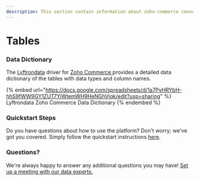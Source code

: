 ```yaml
---
description: This section contain information about zoho-commerce connector tables information
---
```


# Tables

### Data Dictionary

The [Lyftrondata](https://www.lyftrondata.com/) driver for [Zoho Commerce](https://www.lyftrondata.com/integration/zoho-commerce/)[ ](https://www.lyftrondata.com/integration/zoho-commerce/)provides a detailed data dictionary of the tables with data types and column names.

{% embed url="https://docs.google.com/spreadsheets/d/1a7PyHRYbH-hhS9fWW9GY1ZUT7YiWtemWH9HeNGhVjqk/edit?usp=sharing" %}
Lyftrondata Zoho Commerce Data Dictionary
{% endembed %}

### Quickstart Steps

Do you have questions about how to use the platform? Don't worry; we've got you covered. Simply follow the quickstart instructions [here](../../../../quickstart-steps.md).

### Questions? <a href="#questions" id="questions"></a>

We're always happy to answer any additional questions you may have! [Set up a meeting with our data experts.](https://www.lyftrondata.com/book-a-meeting/)

